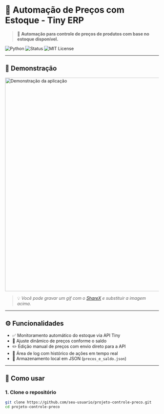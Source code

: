 # 🛒 Automação de Preços com Estoque - Tiny ERP

> 🎯 **Automação para controle de preços de produtos com base no estoque disponível.**

![Python](https://img.shields.io/badge/python-3.8%2B-blue?logo=python)
![Status](https://img.shields.io/badge/status-em%20desenvolvimento-yellow)
![MIT License](https://img.shields.io/badge/license-MIT-green)

---

## 📸 Demonstração

<img src="https://via.placeholder.com/700x400.png?text=Adicione+um+GIF+ou+imagem+da+interface+Tkinter" alt="Demonstração da aplicação" width="700"/>

> 💡 *Você pode gravar um gif com o [ShareX](https://getsharex.com/) e substituir a imagem acima.*

---

## ⚙️ Funcionalidades

- ✅ Monitoramento automático do estoque via API Tiny
- 🔁 Ajuste dinâmico de preços conforme o saldo
- ✏️ Edição manual de preços com envio direto para a API
- 💬 Área de log com histórico de ações em tempo real
- 💾 Armazenamento local em JSON (`precos_e_saldo.json`)

---

## 🚀 Como usar

### 1. Clone o repositório

```bash
git clone https://github.com/seu-usuario/projeto-controle-preco.git
cd projeto-controle-preco
